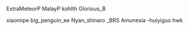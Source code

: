 ExtraMeteorP
MalayP
kohlth
Glorious_B

xiaomipe
big_penguin_ee
Nyan_shinaro
_BRS
Amunesia
-huiyiguo
hwk
